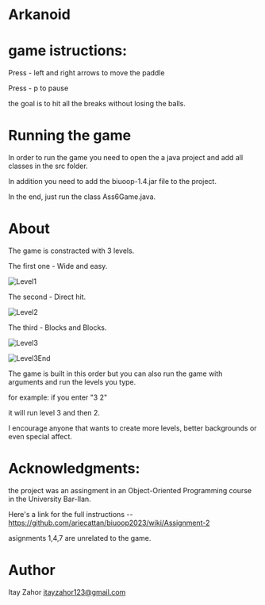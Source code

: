 # Arkanoid

# game istructions:
Press - left and right arrows to move the paddle

Press - p to pause

the goal is to hit all the breaks without losing the balls.

# Running the game
In order to run the game you need to open the a java project
and add all classes in the src folder.

In addition you need to add the biuoop-1.4.jar file to the project.

In the end, just run the class Ass6Game.java.

# About
The game is constracted with 3 levels.

The first one - Wide and easy.

![Level1](https://github.com/itayzahor/Arkanoid/assets/121388179/c91fcdf8-1ca0-4c49-9bc8-f2e4b2de7e01)

The second - Direct hit.

![Level2](https://github.com/itayzahor/Arkanoid/assets/121388179/6598c0c5-ccc5-434f-ba1a-677b67bb6f15)

The third - Blocks and Blocks.

![Level3](https://github.com/itayzahor/Arkanoid/assets/121388179/2878ce88-95d7-49fb-ad5a-b75250c48912)

![Level3End](https://github.com/itayzahor/Arkanoid/assets/121388179/3426a2eb-7823-4c88-8ab6-1e5d44229691)

The game is built in this order but you can also run the game with arguments and run the levels you type.

for example: if you enter "3 2"

it will run level 3 and then 2.

I encourage anyone that wants to create more levels, better backgrounds or even special affect.

# Acknowledgments:
the project was an assingment in an Object-Oriented Programming course in the University Bar-Ilan.

Here's a link for the full instructions -- https://github.com/ariecattan/biuoop2023/wiki/Assignment-2

asignments 1,4,7 are unrelated to the game.

# Author
Itay Zahor 
itayzahor123@gmail.com
